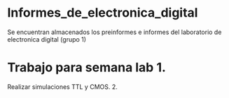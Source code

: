 # Informes_de_electronica_digital
Se encuentran almacenados los preinformes e informes del laboratorio de electronica digital (grupo 1)
# Trabajo para semana lab 1. 
Realizar simulaciones TTL y CMOS.
2. 
